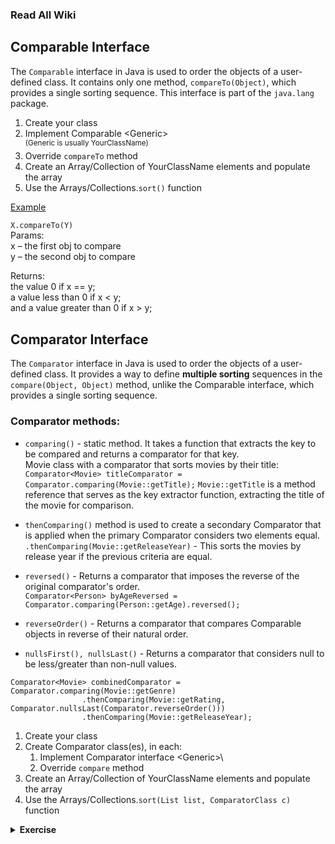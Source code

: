 
### Read All Wiki
## Comparable Interface

The `Comparable` interface in Java is used to order the objects of a user-defined class.
It contains only one method, `compareTo(Object)`, which provides a single sorting sequence.
This interface is part of the `java.lang` package.

1. Create your class
2. Implement Comparable \<Generic>\
   <sup>(Generic is usually YourClassName)</sup>
3. Override `compareTo` method
4. Create an Array/Collection of YourClassName elements and populate the array 
5. Use the Arrays/Collections.`sort()` function

[Example](https://github.com/Nnika-11/Java/blob/master/Compareble_Comparator/ComparableTestEstimation.java)

`X.compareTo(Y)`\
Params:\
x – the first obj to compare \
y – the second obj to compare

Returns:\
the value 0 if x == y;\
a value less than 0 if x < y; \
and a value greater than 0 if x > y;


## Comparator Interface
The `Comparator` interface in Java is used to order the objects of a user-defined class.
It provides a way to define **multiple sorting** sequences in the `compare(Object, Object)` method, unlike the Comparable interface, 
which provides a single sorting sequence.

### Comparator methods:

* `comparing()` - static method. It takes a function that extracts the key to be compared and returns a comparator for that key. \
Movie class with a comparator that sorts movies by their title:\
`Comparator<Movie> titleComparator = Comparator.comparing(Movie::getTitle);`
`Movie::getTitle` is a method reference that serves as the key extractor function, 
extracting the title of the movie for comparison.


* `thenComparing()`  method is used to create a secondary Comparator that is
applied when the primary Comparator considers two elements equal.
`.thenComparing(Movie::getReleaseYear)` - This sorts the movies by release year if the previous criteria are equal.


* `reversed()` - Returns a comparator that imposes the reverse of the original comparator's order.\
`Comparator<Person> byAgeReversed = Comparator.comparing(Person::getAge).reversed();`


* `reverseOrder()` - Returns a comparator that compares Comparable objects in reverse of their natural order.


* `nullsFirst(), nullsLast()` - Returns a comparator that considers null to be less/greater than non-null values.

```
Comparator<Movie> combinedComparator = Comparator.comparing(Movie::getGenre)
                .thenComparing(Movie::getRating, Comparator.nullsLast(Comparator.reverseOrder()))
                .thenComparing(Movie::getReleaseYear);
```

1. Create your class
2. Create Comparator class(es), in each:
   1. Implement Comparator interface \<Generic>\
   2. Override `compare` method
3. Create an Array/Collection of YourClassName elements and populate the array
4. Use the Arrays/Collections.`sort(List list, ComparatorClass c)` function


<details>
  <summary> <b> Exercise </b> </summary>

### 1. Sorting Movies by Title
Create a Movie class and implement the
Comparable interface to sort the movies by their titles in alphabetical order.
Check the resul by running:
```java
public class Main {
   public static void main(String[] args) {
      List<Movie> movies = new ArrayList<>();
      movies.add(new Movie("Inception", 2010, 8.8));
      movies.add(new Movie("The Godfather", 1972, 9.2));
      movies.add(new Movie("Interstellar", 2014, 8.6));

      Collections.sort(movies);

      for (Movie movie : movies) {
         System.out.println(movie);
      }
   }
}
```

### 2. Sorting Movies by Complex Criteria
Create a Movie class and use multiple custom comparators to sort Movie objects by a complex set of criteria:
first by genre, then by rating (in descending order),
and finally by release year (in ascending order).
There will be null values for ratings.

Check the resul by running:
```java
public class Main {
   public static void main(String[] args) {
      List<Movie> movies = new ArrayList<>();
      movies.add(new Movie("Inception", 2010, 8.8, "Sci-Fi"));
      movies.add(new Movie("The Godfather", 1972, 9.2, "Crime"));
      movies.add(new Movie("Interstellar", 2014, 8.6, "Sci-Fi"));
      movies.add(new Movie("The Dark Knight", 2008, 9.0, "Action"));
      movies.add(new Movie("The Shawshank Redemption", 1994, 9.3, "Drama"));
      movies.add(new Movie("Tenet", 2020, null, "Sci-Fi"));
      movies.add(new Movie("Joker", 2019, 8.5, "Drama"));

      //add your code to sort collection of movies

      for (Movie movie : movies) {
         System.out.println(movie);
      }
   }
}
```
</details>